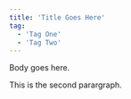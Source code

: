 ```yaml
---
title: 'Title Goes Here'
tag: 
  - 'Tag One'
  - 'Tag Two'
---
```


Body goes here.

This is the second parargraph.
